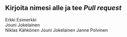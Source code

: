 ## Kirjoita nimesi alle ja tee *Pull request*
Erkki Esimerkki  
Jouni Jokelainen  
Niklas Kähkönen
Jouni Jokelainen
Janne Polvinen

